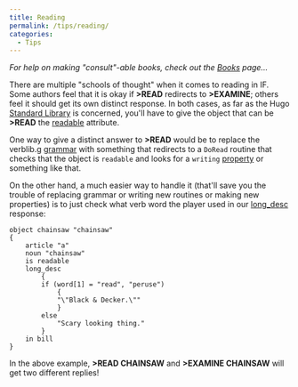 ```yaml
---
title: Reading
permalink: /tips/reading/
categories: 
  - Tips
---
```


*For help on making "consult"-able books, check out the
[Books](/contributions/books.hug/) page...*

There are multiple "schools of thought" when it comes to reading in IF.
Some authors feel that it is okay if **&gt;READ** redirects to
**&gt;EXAMINE**; others feel it should get its own distinct response. In
both cases, as far as the Hugo
[Standard Library](/library/) is concerned, you'll have to give
the object that can be **&gt;READ** the [readable](/attributes/readable/)
attribute.

One way to give a distinct answer to **&gt;READ** would be to replace
the verblib.g [grammar](/basics/grammar/) with something that
redirects to a `DoRead` routine that checks that the object is
`readable` and looks for a `writing` [property](/properties/) or
something like that.

On the other hand, a much easier way to handle it (that'll save you the
trouble of replacing grammar or writing new routines or making new
properties) is to just check what verb word the player used in our
[long_desc](/properties/descriptions/) response:

    object chainsaw "chainsaw"
    {
        article "a"
        noun "chainsaw"
        is readable
        long_desc
            {
            if (word[1] = "read", "peruse")
                {
                "\"Black & Decker.\""
                }
            else
                "Scary looking thing."
            }
        in bill
    }

In the above example, **&gt;READ CHAINSAW** and **&gt;EXAMINE CHAINSAW**
will get two different replies!
